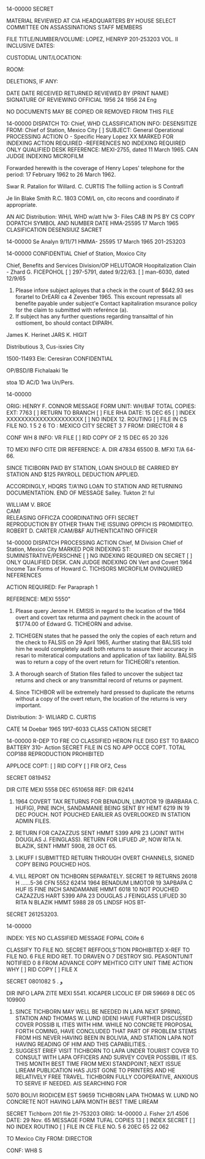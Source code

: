 14-00000
                                              SECRET

MATERIAL REVIEWED AT CIA HEADQUARTERS BY
HOUSE SELECT COMMITTEE ON ASSASSINATIONS STAFF MEMBERS

FILE TITLE/NUMBER/VOLUME:      LOPEZ, HENRYP
                            201-253203
                            VOL. II
INCLUSIVE DATES:

CUSTODIAL UNIT/LOCATION:

ROOM:

DELETIONS, IF ANY:

DATE        DATE
RECEIVED   RETURNED        REVIEWED BY (PRINT NAME)          SIGNATURE OF REVIEWING OFFICIAL
1956 24       1956 24             Eng

NO DOCUMENTS MAY BE COPIED OR REMOVED FROM THIS FILE

14-00000
DISPATCH
TO:        Chief, WHD                                      CLASSIFICATION
INFO:                                                      DESENSITIZE
FROM:      Chief of Station, Mexico City          [ ]
SUBJECT:   General Operational                                       PROCESSING ACTION
           O - Specific Heary Lopez
                                                         XX     MARKED FOR INDEXING
ACTION REQUIRED -REFERENCES                                       NO INDEXING REQUIRED
                                                               ONLY QUALIFIED DESK
REFERENCE: MEXI-2755, dated 11 March 1965.                     CAN JUDGE INDEXING
                                                               MICROFILM

Forwarded herewith is the coverage of Henry Lopes' telephone
for the period: 17 February 1962 to 26 March 1962.

Swar R. Patalion
for
Willard. C. CURTIS
The folliing action is
S
Contrafl

Je lin Blake Smith
R.C. 1803   COM/L
on, cito
recons and coordinato
if appropriate.

AN AIC
Distribution:            WH/L
WHD w/att h/w
3- Files                  CAB
IN
PS
BY
CS COPY
DOPATCH SYMBOL AND NUMBER                        DATE
HMA-25595                                        17 March 1965
CLASIFICATION
DESENSIUIZ
SACRET

14-00000
Se Analyn 9/11/71
HMMA- 25595          17 March 1965             201-253203

14-00000
CONFIDENTIAL
Chief of Station, Moxico City

Chief, Benefits and Services Division/OP
HELUTOAOR
Hoopitalization Clain - Zhard G. FICEPOHOL
[ ]  297-5791, dated 9/22/63.
[ ]  man-6030, dated 12/9/65

1. Please infore subject aployes that a check in the count
of $642.93 ses forartel to DrEARI ca 4 Zevenber 1965. This excount
repressats all benefite payable under subject'e Contact kapitaliration
msurance policy for the claim to submitted with referénce (a).
2. If subject has any further questions regarding transaittal of
hin osttioment, bo should contact DIPARH.

James K. Herinet
JARS K. HIGIT

Distributious
3, Cus-isxies City

1500-11493  Ele:
Ceresiran
CONFIDENTIAL

OP/BSD/IB Fichalaaki             1le

stoa
1D          AC/D
1wa        Un/Pers.

14-00000

ORIG:  HENRY F. CONNOR                    MESSAGE FORM
UNIT:      WH/BAF                       TOTAL COPIES:
EXT:      7763                             [ ] RETURN TO BRANCH [ ] FILE RHA
DATE:    15 DEC 65                        [ ] INDEX                  XXXXXXXXXXXXXXXXXXXXX
                                            [ ] NO INDEX             12.  ROUTING
                                            [ ] FILE IN CS FILE NO. 1         5
                                                                  2         6
TO : MEXICO CITY                           SECRET                   3         7
FROM: DIRECTOR                                                      4        8

CONF
WH 8                  INFO: VR FILE [ ] RID COPY        OF 2   15 DEC 65 20 326

TO
MEXI            INFO                          CITE DIR
REFERENCE: A. DIR 47834                    65500
        B.  MFXI T/A 64-66.

SINCE TICIBORN PAID BY STATION, LOAN SHOULD BE CARRIED BY
STATION AND $125 PAYROLL DEDUCTION APPLIED.

ACCORDINGLY, HDQRS T/A'ING LOẠN TO STATION AND RETURNING
DOCUMENTATION.
END OF MESSAGE
  Salley.
   Tukton
2!  ful

WILLIAM V. BROE                                 
  CAMI                                       
  RELEASING OFFICZA                             COORDINATING OFFI
SECRET                            
  REPRODUCTION BY OTHER THAN THE ISSUING OPPICH IS PROMIDITEO.  ROBERT D. CARTER
                                                /CAM/B&F
                                                AUTHENTICATINO
                                                OFFICER

14-00000
DISPATCH                            PROCESSING ACTION
Chief, M Division
Chief of Station, Mexico City              MARKED POR INDEXING
ST: SUMINISTRATIVE/PERSCHNE                [ ] NG INDEXING REQUIRED
ON
SECRET                                    [ ] ONLY QUALIFIED DESK.
                                                CAN JUDGE INDEXING
ON
Vert and Covert 1964 Income Tax Forms of Howard C. TICHSORS                MICROFILM
OVINQUIRED NEFERENCES

ACTION REQUIRED: Fer Parapraph 1

REFERENCE: MEXI 5550"

1. Please query Jerone H. EMISIS in regard to the location of the
1964 overt and covert tax returma and payment check in the acount of
$1774.00 of Edward G. TICHEORN and advise.

2. TICHEGEN states that he passed the only the copies of each return and
the check to FALSIS on 29 April 1965, Aurther stating that BALSIS told him he
would completely audit both returns to assure their accuracy in resari to
miteratical computations and application of tax liability. BALSIS was to
return a copy of the overt return for TICHEORI's retention.
3. A thorough search of Station files falled to uncover the subject
taz returns and check or any transmittal record of returns or payment.

4. Since TICHBOR will be extremely hard pressed to duplicate the returns
without a copy of the overt return, the location of the returns is very important.

Distribution:
3-
WILIARD C. CURTIS

CATE
14 Doebar 1965
1917-6033
CLASS CATION
SECRET

14-00000
R-DEP TO FRE CO
CLASSIFIED HERON
FILE DISO EST TO BARCO
BATTERY 310-
Action
SECRET
FILE IN CS NO
APP OCCE COPT.
TOTAL COP188
REPRODUCTION PROHIBITED

APPLOCE COPT: [ ]
RID COFY  [ ]
FIR OF2, Cess

SECRET 0819452

DIR CITE MEXI 5558       DEC 6510658
REF: DIR 62414

1. 1964 COVERT TAX RETURNS FOR BENADUN, LIMOTOR 19 (BARBARA
C. HUFIG), PINE INCH, SANDAMANIE BEING SENT BY HEMT 6219 IN 19
DEC POUCH. NOT POUCHED EARLIER AS OVERLOOKED IN STATION ADMIN
FILES.

2. RETURN FOR CAZAZZUS SENT HMMT 5399 APR 23 (JOINT WITH
DOUGLAS J. FEINGLASS). RETURN FOR LIFUED JP, NOW RITA N.
BLAZIK, SENT HMMT 5908, 28 OCT 65.

3. LIKUFF I SUBMITTED RETURN THROUGH OVERT CHANNELS,
SIGNED COPY BEING POUCHED HOS.

4. VILL REPORT ON TICHBORN SEPARATELY.
SECRET    19
   RETURNS 26018  H ......5-36
CFN 5552 62414 1964 BENADUM LIMOTOR 19 ЗАРВАРА С HUF IS FINE INCH
SANDAMANIE HMMT 6018 10 NOT POUCHED CAZAZZUS HART 5399 APA 23
DOUGLAS J FEINGLASS LIFUED 30 RITA N BLAZIK HMMT 5988 28 05
LINDSF HOS
BT-

SECRET
261253203.

14-00000

INDEX: YES NO
CLASSIFIED MESSAGE
FOPAL COife 6

CLASSIFY TO FILE NO.
SECRET
REFFOOLS'TION PROHIBITED
X-REF TO FILE NO.
6
FILE RIDO RET. TO DRAVEN O
7
DESTROY SIG.
PEASONTUNIT NOTIFIED 0
8
FROM
ADVANCE COPY
MEHTICO CITY
UNIT
TIME
ACTION
WHY [ ]
RID COPY [ ]
FILE X

SECRET 0801082
و . 5

DIR INFO LAPA ZITE MEXI 5541.
KICAPER LICOLIC
EF DIR 59669
8 DEC 05 109900

1. SINCE TICHBORN MAY WELL BE NEEDED IN LAPA NEXT SPRING,
STATION AND THOMAS W. LUND (IDEN) HAVE FURTHER DISCUSSED COVER
POSSIB IL ITIES WITH HIM. WHILE NO CONCRETE PROPOSAL FORTH COMING,
HAVE CONCLUDED THAT PART OF PROBLEM STEMS FROM HIS NEVER HAVING
BEEN IN BOLIVIA, AND STATION LAPA NOT HAVING READING OF HIM AND
THIS CAPABILITIES.
:
2. SUGGEST ERIEF VISIT TICHBORN TO LAPA UNDER TOURIST COVER TO
CONSULT WITH LAPA OFFICERS AND SURVEY COVER POSSIBIL IT IES.
THIS MONTH BEST TIME FROM MEXI STANDPOINT; NEXT ISSUE LIREAM
PUBLICATION HAS JUST GONE TO PRINTERS AND HE RELATIVELY
FREE TRAVEL. TICHBORN FULLY COOPERATIVE, ANXIOUS TO SERVE IF
NEEDED.
AIS SEARCHING FOR

5070 BOLIVI RIODICEM EST
59659 TICHBORN LAPA THOMAS W. LUND NO CONCRETE NOT HAVING LAPA
MONTH BEST TIME LIREAM

SECRET
Tichborn 201 file
21-753203
ORIG:
14-00000
J. Fisher
2/1
4506
DATE: 29 Νον. 65
MESSAGE FORM
TUFAL COPIES 13
[ ] INDEX SECRET
[ ] NO INDEX
ROUTINO
[ ] FILE IN CE FILE NO. 5
6
20EC 65 22 062

TO
Mexico City
FROM: DIRECTOR

CONF: WH8
S